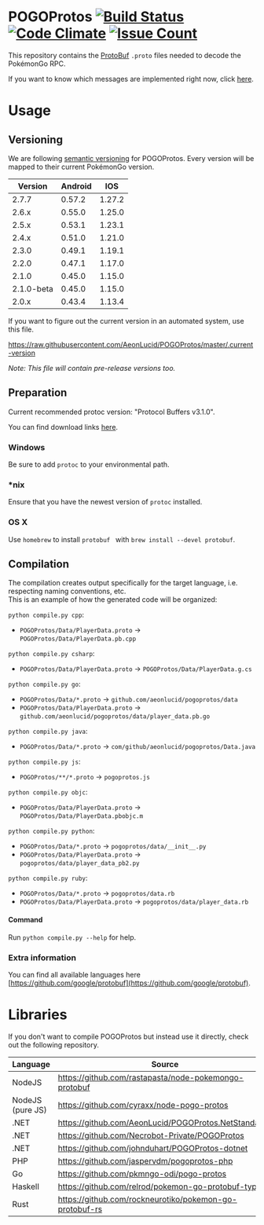 POGOProtos [![Build Status](https://travis-ci.org/AeonLucid/POGOProtos.svg?branch=master)](https://travis-ci.org/AeonLucid/POGOProtos) [![Code Climate](https://codeclimate.com/github/AeonLucid/POGOProtos/badges/gpa.svg)](https://codeclimate.com/github/AeonLucid/POGOProtos) [![Issue Count](https://codeclimate.com/github/AeonLucid/POGOProtos/badges/issue_count.svg)](https://codeclimate.com/github/AeonLucid/POGOProtos)
===================

This repository contains the [ProtoBuf](https://github.com/google/protobuf) `.proto` files needed to decode the PokémonGo RPC.

If you want to know which messages are implemented right now, click [here](https://github.com/AeonLucid/POGOProtos/blob/master/src/POGOProtos/Networking/Requests/RequestType.proto).

# Usage

## Versioning

We are following [semantic versioning](http://semver.org/) for POGOProtos.  Every version will be mapped to their current PokémonGo version.

| Version      | Android       | IOS           |
|--------------|---------------|---------------|
| 2.7.7        | 0.57.2        | 1.27.2        |
| 2.6.x        | 0.55.0        | 1.25.0        |
| 2.5.x        | 0.53.1        | 1.23.1        |
| 2.4.x        | 0.51.0        | 1.21.0        |
| 2.3.0        | 0.49.1        | 1.19.1        |
| 2.2.0        | 0.47.1        | 1.17.0        |
| 2.1.0        | 0.45.0        | 1.15.0        |
| 2.1.0-beta   | 0.45.0        | 1.15.0        |
| 2.0.x        | 0.43.4        | 1.13.4        |

If you want to figure out the current version in an automated system, use this file.

https://raw.githubusercontent.com/AeonLucid/POGOProtos/master/.current-version

*Note: This file will contain pre-release versions too.*

## Preparation

Current recommended protoc version: "Protocol Buffers v3.1.0".

You can find download links [here](https://github.com/google/protobuf/releases).

### Windows
Be sure to add `protoc` to your environmental path.

### *nix
Ensure that you have the newest version of `protoc` installed.

### OS X
Use `homebrew` to install `protobuf ` with `brew install --devel protobuf`.

## Compilation
The compilation creates output specifically for the target language, i.e. respecting naming conventions, etc.  
This is an example of how the generated code will be organized:

`python compile.py cpp`:
 - `POGOProtos/Data/PlayerData.proto` -> `POGOProtos/Data/PlayerData.pb.cpp`

`python compile.py csharp`:
 - `POGOProtos/Data/PlayerData.proto` -> `POGOProtos/Data/PlayerData.g.cs`
 
`python compile.py go`:
 - `POGOProtos/Data/*.proto` -> `github.com/aeonlucid/pogoprotos/data`
 - `POGOProtos/Data/PlayerData.proto` -> `github.com/aeonlucid/pogoprotos/data/player_data.pb.go`

`python compile.py java`:
 - `POGOProtos/Data/*.proto` -> `com/github/aeonlucid/pogoprotos/Data.java`
 
`python compile.py js`:
 - `POGOProtos/**/*.proto` -> `pogoprotos.js`

`python compile.py objc`:
 - `POGOProtos/Data/PlayerData.proto` -> `POGOProtos/Data/PlayerData.pbobjc.m`
 
`python compile.py python`:
 - `POGOProtos/Data/*.proto` -> `pogoprotos/data/__init__.py`
 - `POGOProtos/Data/PlayerData.proto` -> `pogoprotos/data/player_data_pb2.py`

`python compile.py ruby`:
 - `POGOProtos/Data/*.proto` -> `pogoprotos/data.rb`
 - `POGOProtos/Data/PlayerData.proto` -> `pogoprotos/data/player_data.rb`

#### Command

Run `python compile.py --help` for help.

### Extra information
You can find all available languages here [https://github.com/google/protobuf](https://github.com/google/protobuf).

# Libraries

If you don't want to compile POGOProtos but instead use it directly, check out the following repository.

| Language         | Source                                                  |
|------------------|---------------------------------------------------------|
| NodeJS           | https://github.com/rastapasta/node-pokemongo-protobuf   |
| NodeJS (pure JS) | https://github.com/cyraxx/node-pogo-protos              |
| .NET             | https://github.com/AeonLucid/POGOProtos.NetStandard1    |
| .NET             | https://github.com/Necrobot-Private/POGOProtos          |
| .NET             | https://github.com/johnduhart/POGOProtos-dotnet         |
| PHP              | https://github.com/jaspervdm/pogoprotos-php             |
| Go               | https://github.com/pkmngo-odi/pogo-protos               |
| Haskell          | https://github.com/relrod/pokemon-go-protobuf-types     |
| Rust             | https://github.com/rockneurotiko/pokemon-go-protobuf-rs |
